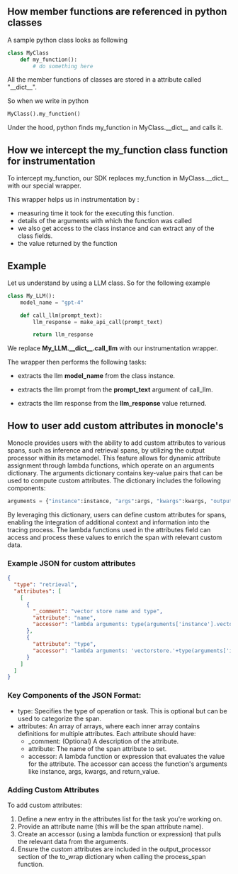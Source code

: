 ## How member functions are referenced in python classes

A sample python class looks as following

```python
class MyClass
    def my_function():
        # do something here
```

All the member functions of classes are stored in a attribute called "\_\_dict__".

So when we write in python 
```python
MyClass().my_function()
```

Under the hood, python finds my_function in MyClass.\_\_dict__ and calls it.

## How we intercept the my_function class function for instrumentation

To intercept my_function, our SDK replaces my_function in MyClass.\_\_dict__ with our special wrapper.

This wrapper helps us in instrumentation by : 
- measuring time it took for the executing this function.
- details of the arguments with which the function was called
- we also get access to the class instance and can extract any of the class fields.
- the value returned by the function

## Example

Let us understand by using a LLM class.
So for the following example

```python
class My_LLM():
    model_name = "gpt-4"

    def call_llm(prompt_text):
        llm_response = make_api_call(prompt_text)

        return llm_response
```
We replace **My_LLM.\_\_dict__.call_llm** with our instrumentation wrapper.

The wrapper then performs the following tasks:
- extracts the llm **model_name** from the class instance.

- extracts the llm prompt from the **prompt_text** argument of call_llm.

- extracts the llm response from the **llm_response** value returned.


## How to user add custom attributes in monocle's
Monocle provides users with the ability to add custom attributes to various spans, such as inference and retrieval spans, by utilizing the output processor within its metamodel. This feature allows for dynamic attribute assignment through lambda functions, which operate on an arguments dictionary.
The arguments dictionary contains key-value pairs that can be used to compute custom attributes. The dictionary includes the following components: 
```python
arguments = {"instance":instance, "args":args, "kwargs":kwargs, "output":return_value}
```
By leveraging this dictionary, users can define custom attributes for spans, enabling the integration of additional context and information into the tracing process. The lambda functions used in the attributes field can access and process these values to enrich the span with relevant custom data.

### Example JSON for custom attributes
```json
{
  "type": "retrieval",
  "attributes": [
    [
      {
        "_comment": "vector store name and type",
        "attribute": "name",
        "accessor": "lambda arguments: type(arguments['instance'].vectorstore).__name__"
      },
      {
        "attribute": "type",
        "accessor": "lambda arguments: 'vectorstore.'+type(arguments['instance'].vectorstore).__name__"
      }
    ]
  ]
}

```
### Key Components of the JSON Format:
- type: Specifies the type of operation or task. This is optional but can be used to categorize the span.
- attributes: An array of arrays, where each inner array contains definitions for multiple attributes. Each attribute should have:
  -  _comment: (Optional) A description of the attribute.
  - attribute: The name of the span attribute to set.
  - accessor: A lambda function or expression that evaluates the value for the attribute. The accessor can access the function's arguments like instance, args, kwargs, and return_value.

### Adding Custom Attributes
To add custom attributes:

1. Define a new entry in the attributes list for the task you're working on.
2. Provide an attribute name (this will be the span attribute name).
3. Create an accessor (using a lambda function or expression) that pulls the relevant data from the arguments.
4. Ensure the custom attributes are included in the output_processor section of the to_wrap dictionary when calling the process_span function.








